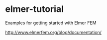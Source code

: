 # elmer-tutorial
Examples for getting started with Elmer FEM

http://www.elmerfem.org/blog/documentation/
